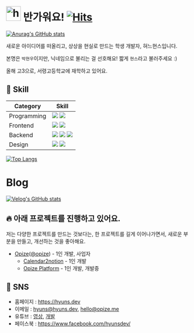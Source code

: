 # <img src="https://user-images.githubusercontent.com/1303154/88677602-1635ba80-d120-11ea-84d8-d263ba5fc3c0.gif" width="40px" alt="hi"> 반가워요! [![Hits](https://hits.seeyoufarm.com/api/count/incr/badge.svg?url=https%3A%2F%2Fgithub.com%2FHyunsDev&count_bg=%235E82D1&title_bg=%23555555&icon=react.svg&icon_color=%23E7E7E7&title=Hello%2C+Hyuns%21&edge_flat=false)](https://github.com/HyunsDev)

[![Anurag's GitHub stats](https://github-readme-stats.vercel.app/api?username=hyunsdev)](https://github.com/anuraghazra/github-readme-stats)

새로운 아이디어를 떠올리고, 상상을 현실로 만드는 학생 개발자, 혀느현스입니다.

본명은 `박현우`이지만, 닉네임으로 불리는 걸 선호해요! 짧게 `현스`라고 불러주세요 :)

올해 고3으로, 서령고등학교에 재학하고 있어요.

## 🔧 Skill
|Category|Skill|
|-|-|
|Programming|![](https://img.shields.io/badge/javascript-ffca28?style=for-the-badge&logo=javascript&logoColor=black) ![](https://img.shields.io/badge/TypeScript-007ACC?style=for-the-badge&logo=typescript&logoColor=white)|
|Frontend|![](https://img.shields.io/badge/react-61DAFB?style=for-the-badge&logo=react&logoColor=black) ![](https://img.shields.io/badge/styled--components-DB7093?style=for-the-badge&logo=styled-components&logoColor=white)
|Backend|![](https://img.shields.io/badge/Node.js-339933?style=for-the-badge&logo=nodedotjs&logoColor=white) ![](https://img.shields.io/badge/MongoDB-47A248?style=for-the-badge&logo=MongoDB&logoColor=white) ![](https://img.shields.io/badge/MariaDB-003545?style=for-the-badge&logo=MariaDB&logoColor=white)|
|Design|![](https://img.shields.io/badge/After%20Effects-9999FF?style=for-the-badge&logo=AdobeAfterEffects&logoColor=white) ![](https://img.shields.io/badge/Adobe%20Xd-FF61F6?style=for-the-badge&logo=AdobeXd&logoColor=white)|


[![Top Langs](https://github-readme-stats.vercel.app/api/top-langs/?username=hyunsdev)](https://github.com/hyunsdev)

# Blog
[![Velog's GitHub stats](https://velog-readme-stats.vercel.app/api?name=phw3071)](https://velog.io/@phw3071)

## 🔥 아래 프로젝트를 진행하고 있어요.
저는 다양한 프로젝트를 만드는 것보다는, 한 프로젝트를 길게 이어나가면서, 새로운 부분을 만들고, 개선하는 것을 좋아해요.
* [Opize](https://opize.me)([@opize](https://github.com/opize)) - 1인 개발, 사업자
  * [Calendar2notion](https://calendar2notion.opize.me) - 1인 개발
  * [Opize Platform](https://beta.opize.me) - 1인 개발, 개발중


## 💬 SNS
* 홈페이지 : https://hyuns.dev
* 이메일 : [hyuns@hyuns.dev](mailto://hyuns@hyuns.dev), [hello@opize.me](hello@opize.me)
* 유튜브 : [영상](https://www.youtube.com/c/HyunSPRODUCTION/videos), [개발](https://www.youtube.com/channel/UCarkBzs9AYUZDussIi1-Etw)
* 페이스북 : https://www.facebook.com/hyunsdev/
